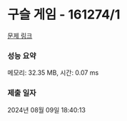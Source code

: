 # 구슬 게임 - 161274/1 

[문제 링크](https://level.goorm.io/exam/161274/%EA%B5%AC%EC%8A%AC-%EA%B2%8C%EC%9E%84/quiz/1) 

### 성능 요약

메모리: 32.35 MB, 시간: 0.07 ms

### 제출 일자

2024년 08월 09일 18:40:13

